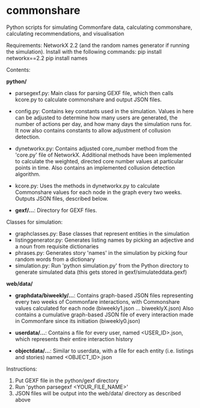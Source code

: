 # commonshare
Python scripts for simulating Commonfare data, calculating commonshare, calculating recommendations, and visualisation

Requirements:
NetworkX 2.2 (and the random names generator if running the simulation). Install with the following commands:
pip install networkx==2.2
pip install names

Contents:

<b>python/</b>

- parsegexf.py: Main class for parsing GEXF file, which then calls kcore.py to calculate commonshare and output JSON files.

- config.py: Contains key constants used in the simulation. Values in here can be adjusted to determine how many users are generated, the number of actions per day, and how many days the simulation runs for. It now also contains constants to allow adjustment of collusion detection.

- dynetworkx.py: Contains adjusted core_number method from the 'core.py' file of NetworkX. Additional methods have been implemented to calculate the weighted, directed core number values at particular points in time. Also contains an implemented collusion detection algorithm. 

- kcore.py: Uses the methods in dynetworkx.py to calculate Commonshare values for each node in the graph every two weeks. Outputs JSON files, described below. 

- <b>gexf/...</b>: Directory for GEXF files. 

Classes for simulation:
- graphclasses.py: Base classes that represent entities in the simulation
- listinggenerator.py: Generates listing names by picking an adjective and a noun from requisite dictionaries
- phrases.py: Generates story 'names' in the simulation by picking four random words from a dictionary
- simulation.py: Run 'python simulation.py' from the Python directory to generate simulated data (this gets stored in gexf/simulateddata.gexf)

<b>web/data/</b>

- <b>graphdata/biweekly/...</b>: Contains graph-based JSON files representing every two weeks of Commonfare interactions, with Commonshare values calculated for each node (biweekly1.json ... biweeklyX.json)
    Also contains a cumulative graph-based JSON file of every interaction made in Commonfare since its initiation (biweekly0.json)

- <b>userdata/...</b>: Contains a file for every user, named <USER_ID>.json, which represents their entire interaction history
  
- <b>objectdata/...</b>: Similar to userdata, with a file for each entity (i.e. listings and stories) named <OBJECT_ID>.json

Instructions:
1. Put GEXF file in the python/gexf directory
2. Run 'python parsegexf <YOUR_FILE_NAME>'
3. JSON files will be output into the web/data/ directory as described above
